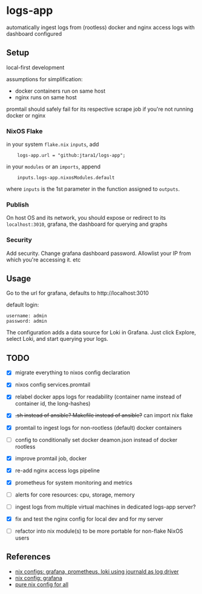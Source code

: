 # logs-app

automatically ingest logs from (rootless) docker and nginx access logs with dashboard configured


## Setup

local-first development

assumptions for simplification:
- docker containers run on same host
- nginx runs on same host

promtail should safely fail for its respective scrape job if you're not running docker or nginx


### NixOS Flake

in your system `flake.nix` `inputs`, add
```text
    logs-app.url = "github:jtara1/logs-app";
```

in your `modules` or an `imports`, append
```text
    inputs.logs-app.nixosModules.default
```
where `inputs` is the 1st parameter in the function assigned to `outputs`.

### Publish

On host OS and its network, you should expose or redirect to its `localhost:3010`, 
grafana, the dashboard for querying and graphs


### Security

Add security. Change grafana dashboard password. Allowlist your IP from which you're accessing it. etc


## Usage

Go to the url for grafana, defaults to http://localhost:3010

default login:
```text
username: admin
password: admin
```

The configuration adds a data source for Loki in Grafana. Just click Explore, select Loki, and start querying your logs.


## TODO

- [x] migrate everything to nixos config declaration
- [x] nixos config services.promtail
- [x] relabel docker apps logs for readability (container name instead of container id, the long-hashes)
- [x] ~~.sh instead of ansible? Makefile instead of ansible?~~ can import nix flake
- [x] promtail to ingest logs for non-rootless (default) docker containers
- [ ] config to conditionally set docker deamon.json instead of docker rootless
- [x] improve promtail job, docker
- [x] re-add nginx access logs pipeline
- [x] prometheus for system monitoring and metrics
- [ ] alerts for core resources: cpu, storage, memory
- [ ] ingest logs from multiple virtual machines in dedicated logs-app server?
- [x] fix and test the nginx config for local dev and for my server
- [ ] refactor into nix module(s) to be more portable for non-flake NixOS users


## References

- [nix configs: grafana, prometheus, loki using journald as log driver](https://xeiaso.net/blog/prometheus-grafana-loki-nixos-2020-11-20/)
- [nix config: grafana](https://discourse.nixos.org/t/how-to-use-exported-grafana-dashboard/27739/2?u=jtara1)
- [pure nix config for all](https://gist.github.com/rickhull/895b0cb38fdd537c1078a858cf15d63e)